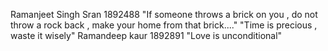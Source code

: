 Ramanjeet Singh Sran
1892488
"If someone throws a brick on you , do not throw a rock back , make your home from that brick...."
"Time is precious , waste it wisely"
Ramandeep kaur
1892891
"Love is unconditional"